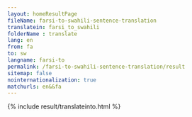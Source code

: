 ```yaml
---
layout: homeResultPage
fileName: farsi-to-swahili-sentence-translation
translatein: farsi_to_swahili
folderName : translate
lang: en
from: fa
to: sw
langname: farsi-to
permalink: /farsi-to-swahili-sentence-translation/result
sitemap: false
nointernationalization: true
matchurls: en&&fa
---
```

{% include result/translateinto.html %}

<script src="/js/result/translation.js" data-foldername="{{page.folderName}}" data-lang="{{page.lang}}"></script>
